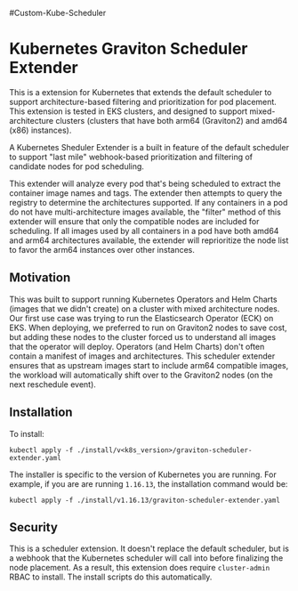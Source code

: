 #Custom-Kube-Scheduler

# Kubernetes Graviton Scheduler Extender

This is a extension for Kubernetes that extends the default scheduler to support architecture-based filtering and prioritization for pod placement.
This extension is tested in EKS clusters, and designed to support mixed-architecture clusters (clusters that have both arm64 (Graviton2) and amd64 (x86) instances).

A Kubernetes Sheduler Extender is a built in feature of the default scheduler to support "last mile" webhook-based prioritization and filtering of candidate nodes for pod scheduling.

This extender will analyze every pod that's being scheduled to extract the container image names and tags. 
The extender then attempts to query the registry to determine the architectures supported.
If any containers in a pod do not have multi-architecture images available, the "filter" method of this extender will ensure that only the compatible nodes are included for scheduling.
If all images used by all containers in a pod have both amd64 and arm64 architectures available, the extender will reprioritize the node list to favor the arm64 instances over other instances.

## Motivation

This was built to support running Kubernetes Operators and Helm Charts (images that we didn't create) on a cluster with mixed architecture nodes. 
Our first use case was trying to run the Elasticsearch Operator (ECK) on EKS.
When deploying, we preferred to run on Graviton2 nodes to save cost, but adding these nodes to the cluster forced us to understand all images that the operator will deploy.
Operators (and Helm Charts) don't often contain a manifest of images and architectures.
This scheduler extender ensures that as upstream images start to include arm64 compatible images, the workload will automatically shift over to the Graviton2 nodes (on the next reschedule event).

## Installation

To install:

```shell
kubectl apply -f ./install/v<k8s_version>/graviton-scheduler-extender.yaml
```

The installer is specific to the version of Kubernetes you are running. 
For example, if you are are running `1.16.13`, the installation command would be:

```shell
kubectl apply -f ./install/v1.16.13/graviton-scheduler-extender.yaml
```

## Security

This is a scheduler extension.
It doesn't replace the default scheduler, but is a webhook that the Kubernetes scheduler will call into before finalizing the node placement.
As a result, this extension does require `cluster-admin` RBAC to install. 
The install scripts do this automatically.
